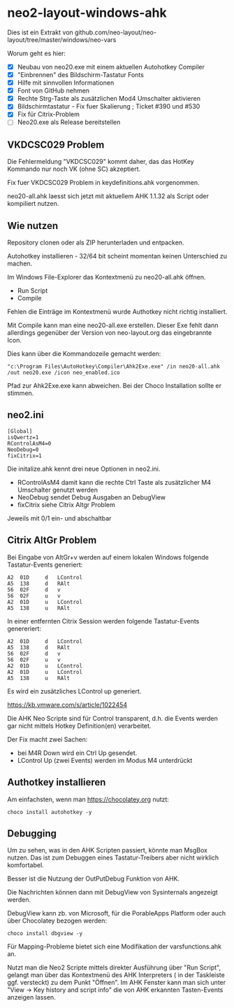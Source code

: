 # neo2-layout-windows-ahk

Dies ist ein Extrakt von github.com/neo-layout/neo-layout/tree/master/windows/neo-vars

Worum geht es hier:

- [x] Neubau von neo20.exe mit einem aktuellen Autohotkey Compiler
- [x] "Einbrennen" des Bildschirm-Tastatur Fonts
- [x] Hilfe mit sinnvollen Informationen
- [x] Font von GitHub nehmen
- [x] Rechte Strg-Taste als zusätzlichen Mod4 Umschalter aktivieren
- [x] Bildschirmtastatur - Fix fuer Skalierung ; Ticket #390 und #530
- [x] Fix für Citrix-Problem
- [ ] Neo20.exe als Release bereitstellen

## VKDCSC029 Problem

Die Fehlermeldung "VKDCSC029" kommt daher, das das HotKey Kommando nur noch VK (ohne SC) akzeptiert.

Fix fuer VKDCSC029 Problem in keydefinitions.ahk vorgenommen.

neo20-all.ahk laesst sich jetzt mit aktuellem AHK 1.1.32 als Script oder kompiliert nutzen.

## Wie nutzen

Repository clonen oder als ZIP herunterladen und entpacken.

Autohotkey installieren - 32/64 bit scheint momentan keinen Unterschied zu machen.

Im Windows File-Explorer das Kontextmenü zu neo20-all.ahk öffnen.

- Run Script
- Compile

Fehlen die Einträge im Kontextmenü wurde Authotkey nicht richtig installiert.

Mit Compile kann man eine neo20-all.exe erstellen. Dieser Exe fehlt dann allerdings gegenüber der Version 
von neo-layout.org das eingebrannte Icon.

Dies kann über die Kommandozeile gemacht werden:

    "c:\Program Files\AutoHotkey\Compiler\Ahk2Exe.exe" /in neo20-all.ahk /out neo20.exe /icon neo_enabled.ico

Pfad zur Ahk2Exe.exe kann abweichen. Bei der Choco Installation sollte er stimmen.

## neo2.ini

    [Global]
    isQwertz=1
    RControlAsM4=0
    NeoDebug=0
    fixCitrix=1
    

Die initalize.ahk kennt drei neue Optionen in neo2.ini.

- RControlAsM4 damit kann die rechte Ctrl Taste als zusätzlicher M4 Umschalter genutzt werden
- NeoDebug     sendet Debug Ausgaben an DebugView
- fixCitrix    siehe Citrix Altgr Problem

Jeweils mit 0/1 ein- und abschaltbar

## Citrix AltGr Problem

Bei Eingabe von AltGr+v werden auf einem lokalen Windows folgende Tastatur-Events generiert:

    A2  01D	 	d	LControl
    A5  138	 	d	RAlt
    56  02F	 	d	v
    56  02F	 	u	v
    A2  01D	 	u	LControl
    A5  138	 	u	RAlt

In einer entfernten Citrix Session werden folgende Tastatur-Events genereriert:

    A2  01D	 	d	LControl
    A5  138	 	d	RAlt
    56  02F	 	d	v
    56  02F	 	u	v
    A2  01D	 	u	LControl
    A2  01D	 	u	LControl
    A5  138	 	u	RAlt

Es wird ein zusätzliches LControl up generiert.

https://kb.vmware.com/s/article/1022454

Die AHK Neo Scripte sind für Control transparent, d.h. die Events werden gar nicht mittels Hotkey Definition(en) verarbeitet.

Der Fix macht zwei Sachen:

- bei M4R Down wird ein Ctrl Up gesendet.
- LControl Up (zwei Events) werden im Modus M4 unterdrückt

## Authotkey installieren

Am einfachsten, wenn man https://chocolatey.org nutzt:

    choco install autohotkey -y

## Debugging

Um zu sehen, was in den AHK Scripten passiert, könnte man MsgBox nutzen.
Das ist zum Debuggen eines Tastatur-Treibers aber nicht wirklich komfortabel.

Besser ist die Nutzung der OutPutDebug Funktion von AHK.

Die Nachrichten können dann mit DebugView von Sysinternals angezeigt werden.

DebugView kann zb. von Microsoft, für die PorableApps Platform oder auch über Chocolatey bezogen werden:

    choco install dbgview -y

Für Mapping-Probleme bietet sich eine Modifikation der varsfunctions.ahk an.

Nutzt man die Neo2 Scripte mittels direkter Ausführung über "Run Script",
gelangt man über das Kontextmenü des AHK Interpreters ( in der Taskleiste ggf. versteckt) zu dem Punkt "Öffnen".
Im AHK Fenster kann man sich unter "View -> Key history and script info" die von AHK erkannten Tasten-Events anzeigen lassen.
